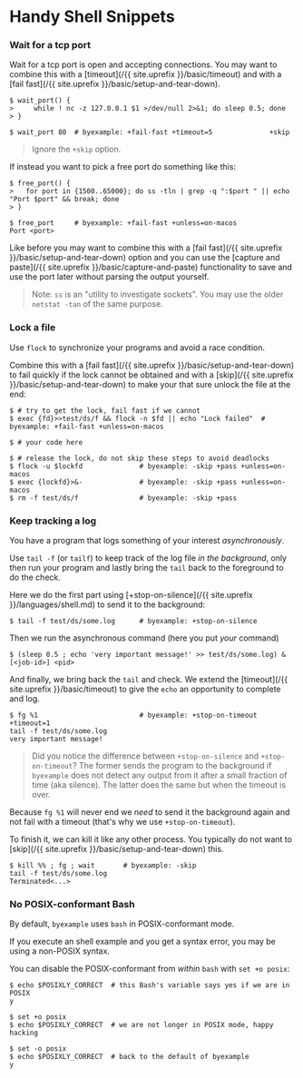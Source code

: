 <!--
$ uname | grep -i darwin
<on-macos>
-->

# Handy Shell Snippets

### Wait for a tcp port

Wait for a tcp port is open and accepting connections.
You may want to combine this with a
[timeout](/{{ site.uprefix }}/basic/timeout) and with a
[fail fast](/{{ site.uprefix }}/basic/setup-and-tear-down).

```shell
$ wait_port() {
>     while ! nc -z 127.0.0.1 $1 >/dev/null 2>&1; do sleep 0.5; done
> }

$ wait_port 80  # byexample: +fail-fast +timeout=5              +skip
```

> Ignore the ``+skip`` option.

If instead you want to pick a free port do something like this:

```shell
$ free_port() {
>   for port in {1500..65000}; do ss -tln | grep -q ":$port " || echo "Port $port" && break; done
> }

$ free_port     # byexample: +fail-fast +unless=on-macos
Port <port>
```

Like before you may want to combine this with a
[fail fast](/{{ site.uprefix }}/basic/setup-and-tear-down) option and you
can use the
[capture and paste](/{{ site.uprefix }}/basic/capture-and-paste) functionality
to save and use the port later without parsing the output yourself.

> Note: `ss` is an "utility to investigate sockets". You may use
> the older `netstat -tan` of the same purpose.

### Lock a file

Use ``flock`` to synchronize your programs and avoid a race condition.

Combine this with a
[fail fast](/{{ site.uprefix }}/basic/setup-and-tear-down) to fail quickly
if the lock cannot be obtained and with a
[skip](/{{ site.uprefix }}/basic/setup-and-tear-down) to make your that
sure unlock the file at the end:

```shell
$ # try to get the lock, fail fast if we cannot
$ exec {fd}>>test/ds/f && flock -n $fd || echo "Lock failed"  # byexample: +fail-fast +unless=on-macos

$ # your code here

$ # release the lock, do not skip these steps to avoid deadlocks
$ flock -u $lockfd              # byexample: -skip +pass +unless=on-macos
$ exec {lockfd}>&-              # byexample: -skip +pass +unless=on-macos
$ rm -f test/ds/f               # byexample: -skip +pass
```

### Keep tracking a log

You have a program that logs something of your interest *asynchronously*.

Use ``tail -f`` (or ``tailf``) to keep track of
the log file *in the background*, only then run your program and
lastly bring the ``tail`` back to the foreground to do the check.

<!--
# create and wipe the log
$ > test/ds/some.log
-->

Here we do the first part using
[+stop-on-silence](/{{ site.uprefix }}/languages/shell.md) to send it
to the background:

```shell
$ tail -f test/ds/some.log      # byexample: +stop-on-silence
```

Then we run the asynchronous command (here you put *your* command)

```shell
$ (sleep 0.5 ; echo 'very important message!' >> test/ds/some.log) &
[<job-id>] <pid>
```

And finally, we bring back the ``tail`` and check. We extend the
[timeout](/{{ site.uprefix }}/basic/timeout)
to give the ``echo`` an opportunity to complete and log.

```shell
$ fg %1                         # byexample: +stop-on-timeout +timeout=1
tail -f test/ds/some.log
very important message!
```

> Did you notice the difference between ``+stop-on-silence`` and
> ``+stop-on-timeout``? The former sends the program to the background
> if ``byexample`` does not detect any output from it after a small
> fraction of time (aka silence). The latter does the same but when
> the timeout is over.

Because ``fg %1`` will never end we *need* to
send it the background again and not fail with a timeout (that's why
we use `+stop-on-timeout`).

To finish it, we can kill it like any other process. You typically
do not want to [skip](/{{ site.uprefix }}/basic/setup-and-tear-down) this.

```shell
$ kill %% ; fg ; wait       # byexample: -skip
tail -f test/ds/some.log
Terminated<...>
```

### No POSIX-conformant Bash

By default, `byexample` uses `bash` in POSIX-conformant mode.

If you execute an shell example and you get a syntax error, you may be
using a non-POSIX syntax.

You can disable the POSIX-conformant from *within* `bash` with `set
+o posix`:

```shell
$ echo $POSIXLY_CORRECT  # this Bash's variable says yes if we are in POSIX
y

$ set +o posix
$ echo $POSIXLY_CORRECT  # we are not longer in POSIX mode, happy hacking

$ set -o posix
$ echo $POSIXLY_CORRECT  # back to the default of byexample
y
```

<!--
$ set -o posix           # byexample: +pass -skip
-->

